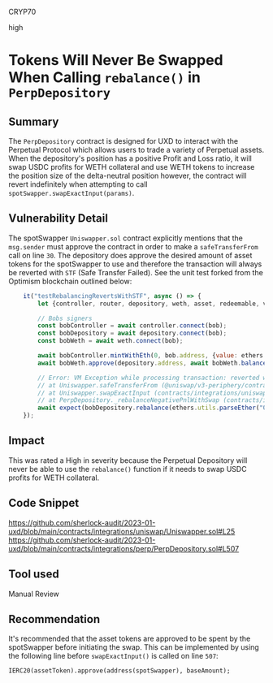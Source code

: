 CRYP70

high

# Tokens Will Never Be Swapped When Calling `rebalance()` in `PerpDepository`

## Summary
The `PerpDepository` contract is designed for UXD to interact with the Perpetual Protocol which allows users to trade a variety of Perpetual assets. When the depository's position has a positive Profit and Loss ratio, it will swap USDC profits for WETH collateral and use WETH tokens to increase the position size of the delta-neutral position however, the contract will revert indefinitely when attempting to call `spotSwapper.swapExactInput(params)`. 

## Vulnerability Detail
The spotSwapper `Uniswapper.sol` contract explicitly mentions that the `msg.sender` must approve the contract in order to make a `safeTransferFrom` call on line `30`. The depository does approve the desired amount of asset tokens for the spotSwapper to use and therefore the transaction will always be reverted with `STF` (Safe Transfer Failed). See the unit test forked from the Optimism blockchain outlined below:

```javascript
    it("testRebalancingRevertsWithSTF", async () => {
        let {controller, router, depository, weth, asset, redeemable, vault} = await loadFixture(controllerFixtureWithUXAndPerp);

        // Bobs signers
        const bobController = await controller.connect(bob);
        const bobDepository = await depository.connect(bob);
        const bobWeth = await weth.connect(bob);

        await bobController.mintWithEth(0, bob.address, {value: ethers.utils.parseEther("5.0")});
        await bobWeth.approve(depository.address, await bobWeth.balanceOf(bob.address));

        // Error: VM Exception while processing transaction: reverted with reason string 'STF'
        // at Uniswapper.safeTransferFrom (@uniswap/v3-periphery/contracts/libraries/TransferHelper.sol:21)
        // at Uniswapper.swapExactInput (contracts/integrations/uniswap/Uniswapper.sol:32)
        // at PerpDepository._rebalanceNegativePnlWithSwap (contracts/integrations/perp/PerpDepository.sol:515)
        await expect(bobDepository.rebalance(ethers.utils.parseEther("0.00000000000005"), 0, 0, 0, -1, bob.address)).to.be.revertedWith("STF"); // Reverted with "Safe Transfer Failed"
    });

```


## Impact
This was rated a High in severity because the Perpetual Depository will never be able to use the `rebalance()` function if it needs to swap USDC profits for WETH collateral. 

## Code Snippet
https://github.com/sherlock-audit/2023-01-uxd/blob/main/contracts/integrations/uniswap/Uniswapper.sol#L25
https://github.com/sherlock-audit/2023-01-uxd/blob/main/contracts/integrations/perp/PerpDepository.sol#L507

## Tool used
Manual Review

## Recommendation
It's recommended that the asset tokens are approved to be spent by the spotSwapper before initiating the swap. This can be implemented by using the following line before `swapExactInput()` is called on line `507`:

`IERC20(assetToken).approve(address(spotSwapper), baseAmount);`

